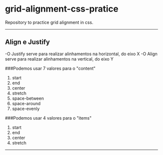 # grid-alignment-css-pratice
Repository to practice grid alignment in css.

---
## Align e Justify
-O Justify serve para realizar alinhamentos na horizontal, do eixo X
-O Align serve para realizar alinhamentos na vertical, do eixo Y


###Podemos usar 7 valores para o "content"

1. start
2. end
3. center
4. stretch
5. space-between
6. space-around
7. space-evenly

###Podemos usar 4 valores para o "items"

1. start
2. end
3. center
4. stretch

---
